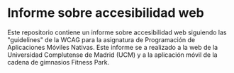 # Informe sobre accesibilidad web

Este repositorio contiene un informe sobre accesibilidad web siguiendo las "guidelines" de la WCAG para la asignatura de Programación de Aplicaciones Móviles Nativas.
Este informe se a realizado a la web de la Universidad Complutense de Madrid (UCM) y a la aplicación móvil de la cadena de gimnasios Fitness Park.
